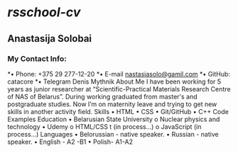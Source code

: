 # *rsschool-cv*
## **Anastasija Solobai**
### My Contact Info:
 *•	Phone: +375 29 277-12-20
 *•	E-mail nastasiasolo@gamil.com
 *•	GitHub: catacore 
 *•	Telegram Denis Mythnik
About Me
I have been working for 5 years as junior researcher at “Scientific-Practical Materials Research Centre of NAS of Belarus”. During working graduated from master's and postgraduate studies. Now I’m on maternity leave and trying to get new skills in another activity field.
Skills
•	HTML
•	CSS 
•	Git/GitHub
•	C++
Code Examples
Education
•	Belarusian State University
o	Nuclear physics and technology 
•	Udemy
o	HTML/CSS t (in process…)
o	JavaScript (in process…)
Languages
•	Belorussian - native speaker.
•	Russian - native speaker.
•	English - A2 -B1
•	Polish- A1-A2

